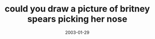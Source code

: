 ---
layout: base.njk
title : 'could you draw a picture of britney spears picking her nose' 
view_title : 'could you draw a picture of britney spears picking her nose' 
year : '2003' 
date : '2003-01-29' 
img_file : '/drawing/couldyoudrawapictureofbrit.png' 
html_file : 'couldyoudrawapictureofbrit' 
next_html : 'ithinkwedranktoomuch.html' 
year_order : '21' 
permalink : "title/{{html_file}}.html"
---